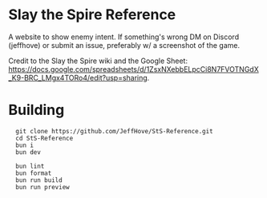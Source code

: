 # Slay the Spire Reference

A website to show enemy intent. If something's wrong DM on Discord (jeffhove) or submit an issue, preferably w/ a screenshot of the game.

Credit to the Slay the Spire wiki and the Google Sheet: https://docs.google.com/spreadsheets/d/1ZsxNXebbELpcCi8N7FVOTNGdX_K9-BRC_LMgx4TORo4/edit?usp=sharing.

# Building
```
  git clone https://github.com/JeffHove/StS-Reference.git
  cd StS-Reference
  bun i
  bun dev

  bun lint
  bun format
  bun run build
  bun run preview
```